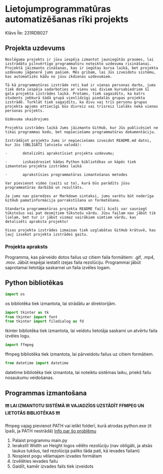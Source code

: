 # Lietojumprogrammatūras automatizēšanas rīki projekts
Klāvs Īle: 231RDB027

## Projekta uzdevums

```
Noslēguma projekts ir jūsu iespēja izmantot jauniegūtās prasmes, lai izstrādātu pilnvērtīgo programmatūru noteikto uzdevuma risināšanai. Projektā jāizmanto zināšanas, kas ir iegūtas kursa laikā, bet projekta uzdevumu jāģenerē jums pašiem. Mēs gribam, lai Jūs izveidotu sistēmu, kas automatizēs kādu no jūsu ikdienas uzdevumiem.

Tā kā programmatūras izstrāde reti kad ir vienas personas darbs, jums tiek dota iespēja sadarboties ar vienu vai diviem kursabiedriem šī gala projekta izstrādes laikā. Protams, tiek sagaidīts, ka katrs students jebkurā šādā grupā vienlīdzīgi piedalās grupas projekta izstrādē. Turklāt tiek sagaidīts, ka divu vai trīs personu grupas projekta apjoms attiecīgi būs divreiz vai trīsreiz lielāks nekā vienas personas projekts.

Uzdevuma skaidrojums

Projekta izstrādes laikā Jums jāizmanto GitHub, kur Jūs publicēsiet ne tikai programmas kodu, bet nepieciešamo programmatūras dokumentāciju. 

Izstrādājot projektu Jums ir nepieciešams izveidot README.md datni, kur Jūs (OBLIGĀTI latviešu valodā):

·       detalizēti aprakstīsiet projekta uzdevumu;

·       izskaidrosiet kādas Python bibliotēkas un kāpēc tiek izmantotas projekta izstrādes laikā

·       aprakstīsies programmatūras izmantošanas metodes

Var pievienot video (saiti uz to), kurā būs parādīts jūsu programmatūras darbībā un rezultāts.

Ja jums nav pieredzes ar Markdown sintaksi, jums varētu būt noderīga GitHub pamatinformācija parrakstīšana un formatēšana.

Standarta programmatūras projekta README faili bieži var sasniegt tūkstošus vai pat desmitiem tūkstošu vārdu. Jūsu failam nav jābūt tik lielam, bet tur ir jābūt vismaz vairākiem simtiem vārdu, kas detalizēti apraksta projektu!

Visas projekta izstrādes izmaiņas tiek uzglabātas GitHub krātuvē, kas ļauj izsekot projekta izstrādes gaitu.
```

### Projekta apraksts
Programma, kas pārveido dotos failus uz citiem faila formātiem: .gif, .mp4, .mov.
Jābūt iespējai iestatīt izejas faila rezolūciju.
Programmai jābūt saprotamai lietotāja saskarnei un faila izvēles logam.

## Python bibliotēkas


```python
import os
```
os bibliotēka tiek izmantota, lai strādātu ar direktorijām.

```python
import tkinter as tk
from tkinter import font
from tkinter import filedialog as fd
```
tkinter bibliotēka tiek izmantota, lai veidotu lietotāja saskarni un atvērtu faila izvēles logu.

```python
import ffmpeg
```
ffmpeg bibliotēka tiek izmantota, lai pārveidotu failus uz citiem formātiem.

```python
from datetime import datetime
```
datetime bibliotēka tiek izmantota, lai noteiktu sistēmas laiku, priekš failu nosaukumu veidošanas.

## Programmas izmantošana
#### ❗❗❗ LAI IZMANTOTU SISTĒMĀ IR VAJADZĪGS UZSTĀDĪT FFMPEG UN LIETOTĀS BIBLIOTĒKAS ❗❗❗
ffmpeg vajag pievienot PATH vai ielikt folderī, kurā atrodas python.exe (it īpaši, ja PATH nestrādā) [Info par šo problēmu](https://stackoverflow.com/a/72549351)

1. Palaist programmu main.py
2. Ierakstīt Width un Height logos vēlēto rezolūciju (nav obligāti, ja atsās laukus tukšus, tad rezolūcija paliks tāda pati, kā ievades failam)
3. Nospiest pogu vēlamajam izvades formātam
4. Izvēlēties ievades failu
5. Gaidīt, kamēr izvades fails tiek izveidots

